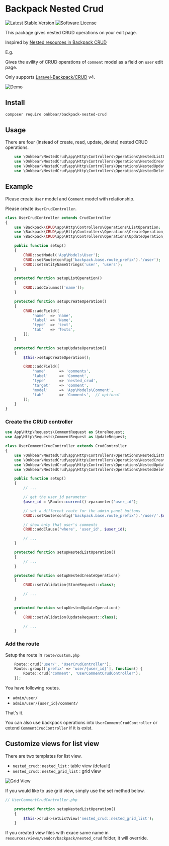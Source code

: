 # Backpack Nested Crud

[![Latest Stable Version](https://img.shields.io/packagist/v/onkbear/backpack-nested-crud.svg?style=flat-square)](https://packagist.org/packages/onkbear/backpack-nested-crud)
[![Software License](https://img.shields.io/github/license/onkbear/backpack-nested-crud?style=flat-square)](LICENSE)

This package gives nested CRUD operations on your edit page.

Inspired by [Nested resources in Backpack CRUD](https://backpackforlaravel.com/articles/tutorials/nested-resources-in-backpack-crud)

E.g.

Gives the avility of CRUD operations of `comment` model as a field on `user` edit page.

Only supports [Laravel-Backpack/CRUD](https://github.com/Laravel-Backpack/CRUD) v4.

![Demo](https://user-images.githubusercontent.com/6011203/71384896-04b19080-25dc-11ea-9c97-6ee38d31619c.gif)

## Install

``` bash
composer require onkbear/backpack-nested-crud
```

## Usage

There are four (instead of create, read, update, delete) nested CRUD operations.

``` php
    use \Onkbear\NestedCrud\app\Http\Controllers\Operations\NestedListOperation;
    use \Onkbear\NestedCrud\app\Http\Controllers\Operations\NestedCreateOperation;
    use \Onkbear\NestedCrud\app\Http\Controllers\Operations\NestedUpdateOperation;
    use \Onkbear\NestedCrud\app\Http\Controllers\Operations\NestedDeleteOperation;
```

## Example

Please create `User` model and `Comment` model with relationship.

Please create `UserCrudController`.

```php
class UserCrudController extends CrudController
{
    use \Backpack\CRUD\app\Http\Controllers\Operations\ListOperation;
    use \Backpack\CRUD\app\Http\Controllers\Operations\CreateOperation;
    use \Backpack\CRUD\app\Http\Controllers\Operations\UpdateOperation;

    public function setup()
    {
        CRUD::setModel('App\Models\User');
        CRUD::setRoute(config('backpack.base.route_prefix').'/user');
        CRUD::setEntityNameStrings('user', 'users');
    }

    protected function setupListOperation()
    {
        CRUD::addColumns(['name']);
    }

    protected function setupCreateOperation()
    {
        CRUD::addField([
            'name'  => 'name',
            'label' => 'Name',
            'type'  => 'text',
            'tab'   => 'Texts',
        ]);
    }

    protected function setupUpdateOperation()
    {
        $this->setupCreateOperation();

        CRUD::addField([
            'name'      => 'comments',
            'label'     => 'Comment',
            'type'      => 'nested_crud',
            'target'    => 'comment',
            'model'     => 'App\Models\Comment',
            'tab'       => 'Comments',  // optional
        ]);
    }
}

```

### Create the CRUD controller

``` php
use App\Http\Requests\CommentRequest as StoreRequest;
use App\Http\Requests\CommentRequest as UpdateRequest;

class UserCommentCrudController extends CrudController
{
    use \Onkbear\NestedCrud\app\Http\Controllers\Operations\NestedListOperation;
    use \Onkbear\NestedCrud\app\Http\Controllers\Operations\NestedCreateOperation;
    use \Onkbear\NestedCrud\app\Http\Controllers\Operations\NestedUpdateOperation;
    use \Onkbear\NestedCrud\app\Http\Controllers\Operations\NestedDeleteOperation;

    public function setup()
    {
        // ...

        // get the user_id parameter
        $user_id = \Route::current()->parameter('user_id');

        // set a different route for the admin panel buttons
        CRUD::setRoute(config('backpack.base.route_prefix').'/user/'.$user_id.'/comment');

        // show only that user's comments
        CRUD::addClause('where', 'user_id', $user_id);

        // ...
    }

    protected function setupNestedListOperation()
    {
        // ...
    }

    protected function setupNestedCreateOperation()
    {
        CRUD::setValidation(StoreRequest::class);

        // ...
    }

    protected function setupNestedUpdateOperation()
    {
        CRUD::setValidation(UpdateRequest::class);

        // ...
    }
```

### Add the route

Setup the route in `route/custom.php`

``` php
    Route::crud('user/', 'UserCrudController');
    Route::group(['prefix' => 'user/{user_id}'], function() {
        Route::crud('comment', 'UserCommentCrudController');
    });
```

You have following routes.

- `admin/user/`
- `admin/user/{user_id}/comment/`

That's it.

You can also use backpack operations into `UserCommentCrudController` or extend `CommentCrudController` if it is exist.

## Customize views for list view

There are two templates for list view.

- `nested_crud::nested_list` : table view (default)
- `nested_crud::nested_grid_list` : grid view

![Grid View](https://user-images.githubusercontent.com/6011203/71385071-15163b00-25dd-11ea-9b99-880d8f52af67.png)

If you would like to use grid view, simply use the set method below.

``` php
// UserCommentCrudController.php

    protected function setupNestedListOperation()
    {
        $this->crud->setListView('nested_crud::nested_grid_list');
    }
```

If you created view files with exace same name in `resources/views/vendor/backpack/nested_crud` folder, it will override.

